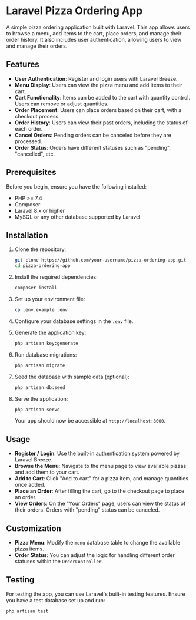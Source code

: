 # Laravel Pizza Ordering App

A simple pizza ordering application built with Laravel. This app allows users to browse a menu, add items to the cart, place orders, and manage their order history. It also includes user authentication, allowing users to view and manage their orders.

## Features

-   **User Authentication**: Register and login users with Laravel Breeze.
-   **Menu Display**: Users can view the pizza menu and add items to their cart.
-   **Cart Functionality**: Items can be added to the cart with quantity control. Users can remove or adjust quantities.
-   **Order Placement**: Users can place orders based on their cart, with a checkout process.
-   **Order History**: Users can view their past orders, including the status of each order.
-   **Cancel Orders**: Pending orders can be canceled before they are processed.
-   **Order Status**: Orders have different statuses such as "pending", "cancelled", etc.

## Prerequisites

Before you begin, ensure you have the following installed:

-   PHP >= 7.4
-   Composer
-   Laravel 8.x or higher
-   MySQL or any other database supported by Laravel

## Installation

1. Clone the repository:

    ```bash
    git clone https://github.com/your-username/pizza-ordering-app.git
    cd pizza-ordering-app
    ```

2. Install the required dependencies:

    ```bash
    composer install
    ```

3. Set up your environment file:

    ```bash
    cp .env.example .env
    ```

4. Configure your database settings in the `.env` file.

5. Generate the application key:

    ```bash
    php artisan key:generate
    ```

6. Run database migrations:

    ```bash
    php artisan migrate
    ```

7. Seed the database with sample data (optional):

    ```bash
    php artisan db:seed
    ```

8. Serve the application:

    ```bash
    php artisan serve
    ```

    Your app should now be accessible at `http://localhost:8000`.

## Usage

-   **Register / Login**: Use the built-in authentication system powered by Laravel Breeze.
-   **Browse the Menu**: Navigate to the menu page to view available pizzas and add them to your cart.
-   **Add to Cart**: Click "Add to cart" for a pizza item, and manage quantities once added.
-   **Place an Order**: After filling the cart, go to the checkout page to place an order.
-   **View Orders**: On the "Your Orders" page, users can view the status of their orders. Orders with "pending" status can be canceled.

## Customization

-   **Pizza Menu**: Modify the `menu` database table to change the available pizza items.
-   **Order Status**: You can adjust the logic for handling different order statuses within the `OrderController`.

## Testing

For testing the app, you can use Laravel's built-in testing features. Ensure you have a test database set up and run:

```bash
php artisan test
```
